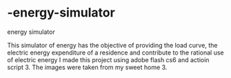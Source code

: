 # -energy-simulator
 energy simulator



This simulator of energy has the objective of providing the load curve, the electric energy expenditure of a residence and contribute to the rational use of electric energy
I made this project using adobe flash cs6 and actioin script 3.
The images were taken from my sweet home 3.








